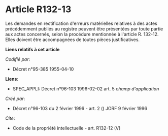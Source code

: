 # Article R132-13

Les demandes en rectification d'erreurs matérielles relatives à des actes précédemment publiés au registre peuvent être
présentées par toute partie aux actes concernés, selon la procédure mentionnée à l'article R. 132-12. Elles doivent être
accompagnées de toutes pièces justificatives.

**Liens relatifs à cet article**

_Codifié par_:

  - Décret n°95-385 1955-04-10

**Liens**:

  - SPEC_APPLI: Décret n°96-103 1996-02-02 art. 5 *champ d'application*

_Créé par_:

  - Décret n°96-103 du 2 février 1996 - art. 2 () JORF 9 février 1996

_Cite_:

  - Code de la propriété intellectuelle - art. R132-12 (V)
